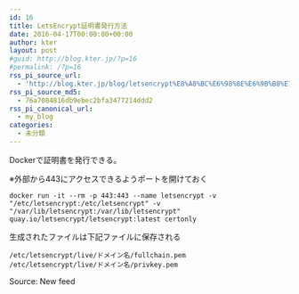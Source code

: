 ```yaml
---
id: 16
title: LetsEncrypt証明書発行方法
date: 2016-04-17T00:00:00+00:00
author: kter
layout: post
#guid: http://blog.kter.jp/?p=16
#permalink: /?p=16
rss_pi_source_url:
  - 'http://blog.kter.jp/blog/letsencrypt%E8%A8%BC%E6%98%8E%E6%9B%B8%E7%99%BA%E8%A1%8C%E6%96%B9%E6%B3%95/'
rss_pi_source_md5:
  - 76a7084816db9ebec2bfa3477214ddd2
rss_pi_canonical_url:
  - my_blog
categories:
  - 未分類
---
```

Dockerで証明書を発行できる。

※外部から443にアクセスできるようポートを開けておく

<div class="highlight">
  <pre><code class="language-">docker run -it --rm -p 443:443 --name letsencrypt -v "/etc/letsencrypt:/etc/letsencrypt" -v "/var/lib/letsencrypt:/var/lib/letsencrypt" quay.io/letsencrypt/letsencrypt:latest certonly
</code></pre>
</div>

生成されたファイルは下記ファイルに保存される

<div class="highlight">
  <pre><code class="language-">/etc/letsencrypt/live/ドメイン名/fullchain.pem
/etc/letsencrypt/live/ドメイン名/privkey.pem
</code></pre>
</div>

Source: New feed